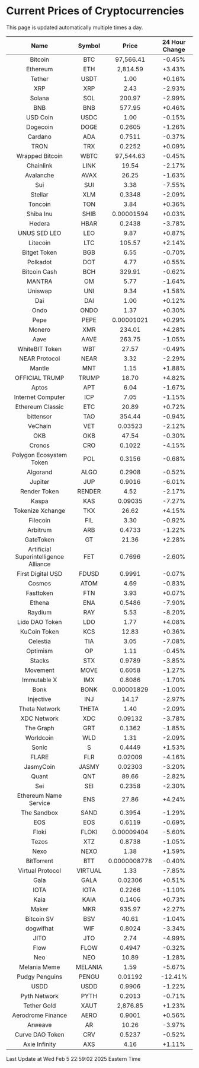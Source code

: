 # Current Prices of Cryptocurrencies
This page is updated automatically multiple times a day.

| Name | Symbol | Price | 24 Hour Change |
| :---: |:---:| :---: | :---: |
| Bitcoin | BTC | 97,566.41 | -0.45% |
| Ethereum | ETH | 2,814.59 | +3.43% |
| Tether | USDT | 1.00 | +0.16% |
| XRP | XRP | 2.43 | -2.93% |
| Solana | SOL | 200.97 | -2.99% |
| BNB | BNB | 577.95 | +0.46% |
| USD Coin | USDC | 1.00 | -0.15% |
| Dogecoin | DOGE | 0.2605 | -1.26% |
| Cardano | ADA | 0.7511 | -0.37% |
| TRON | TRX | 0.2252 | +0.09% |
| Wrapped Bitcoin | WBTC | 97,544.63 | -0.45% |
| Chainlink | LINK | 19.54 | -2.17% |
| Avalanche | AVAX | 26.25 | -1.63% |
| Sui | SUI | 3.38 | -7.55% |
| Stellar | XLM | 0.3348 | -2.09% |
| Toncoin | TON | 3.84 | +0.36% |
| Shiba Inu | SHIB | 0.00001594 | +0.03% |
| Hedera | HBAR | 0.2438 | -3.78% |
| UNUS SED LEO | LEO | 9.87 | +0.87% |
| Litecoin | LTC | 105.57 | +2.14% |
| Bitget Token | BGB | 6.55 | -0.70% |
| Polkadot | DOT | 4.77 | +0.55% |
| Bitcoin Cash | BCH | 329.91 | -0.62% |
| MANTRA | OM | 5.77 | -1.64% |
| Uniswap | UNI | 9.34 | +1.58% |
| Dai | DAI | 1.00 | +0.12% |
| Ondo | ONDO | 1.37 | +0.30% |
| Pepe | PEPE | 0.00001021 | +0.29% |
| Monero | XMR | 234.01 | +4.28% |
| Aave | AAVE | 263.75 | -1.05% |
| WhiteBIT Token | WBT | 27.57 | -0.49% |
| NEAR Protocol | NEAR | 3.32 | -2.29% |
| Mantle | MNT | 1.15 | +1.88% |
| OFFICIAL TRUMP | TRUMP | 18.70 | +4.82% |
| Aptos | APT | 6.04 | -1.67% |
| Internet Computer | ICP | 7.05 | -1.15% |
| Ethereum Classic | ETC | 20.89 | +0.72% |
| bittensor | TAO | 354.44 | -0.94% |
| VeChain | VET | 0.03523 | -2.12% |
| OKB | OKB | 47.54 | -0.30% |
| Cronos | CRO | 0.1022 | -4.15% |
| Polygon Ecosystem Token | POL | 0.3156 | -0.68% |
| Algorand | ALGO | 0.2908 | -0.52% |
| Jupiter | JUP | 0.9016 | -6.01% |
| Render Token | RENDER | 4.52 | -2.17% |
| Kaspa | KAS | 0.09035 | -7.27% |
| Tokenize Xchange | TKX | 26.62 | +4.15% |
| Filecoin | FIL | 3.30 | -0.92% |
| Arbitrum | ARB | 0.4733 | -1.22% |
| GateToken | GT | 21.36 | +2.28% |
| Artificial Superintelligence Alliance | FET | 0.7696 | -2.60% |
| First Digital USD | FDUSD | 0.9991 | -0.07% |
| Cosmos | ATOM | 4.69 | -0.83% |
| Fasttoken | FTN | 3.93 | +0.07% |
| Ethena | ENA | 0.5486 | -7.90% |
| Raydium | RAY | 5.53 | -8.20% |
| Lido DAO Token | LDO | 1.77 | +4.08% |
| KuCoin Token | KCS | 12.83 | +0.36% |
| Celestia | TIA | 3.05 | -7.08% |
| Optimism | OP | 1.11 | -0.45% |
| Stacks | STX | 0.9789 | -3.85% |
| Movement | MOVE | 0.6058 | -1.27% |
| Immutable X | IMX | 0.8086 | -1.70% |
| Bonk | BONK | 0.00001829 | -1.00% |
| Injective | INJ | 14.17 | -2.97% |
| Theta Network | THETA | 1.40 | -2.09% |
| XDC Network | XDC | 0.09132 | -3.78% |
| The Graph | GRT | 0.1362 | -1.85% |
| Worldcoin | WLD | 1.31 | -2.09% |
| Sonic | S | 0.4449 | +1.53% |
| FLARE | FLR | 0.02009 | -4.16% |
| JasmyCoin | JASMY | 0.02303 | -3.20% |
| Quant | QNT | 89.66 | -2.82% |
| Sei | SEI | 0.2358 | -2.30% |
| Ethereum Name Service | ENS | 27.86 | +4.24% |
| The Sandbox | SAND | 0.3954 | -1.29% |
| EOS | EOS | 0.6119 | -0.69% |
| Floki | FLOKI | 0.00009404 | -5.60% |
| Tezos | XTZ | 0.8738 | -1.05% |
| Nexo | NEXO | 1.38 | +1.59% |
| BitTorrent | BTT | 0.0000008778 | -0.40% |
| Virtual Protocol | VIRTUAL | 1.33 | -7.85% |
| Gala | GALA | 0.02306 | +0.51% |
| IOTA | IOTA | 0.2266 | -1.10% |
| Kaia | KAIA | 0.1406 | +0.73% |
| Maker | MKR | 935.97 | +2.27% |
| Bitcoin SV | BSV | 40.61 | -1.04% |
| dogwifhat | WIF | 0.8024 | -3.34% |
| JITO | JTO | 2.74 | -4.99% |
| Flow | FLOW | 0.4947 | -0.32% |
| Neo | NEO | 10.89 | -1.28% |
| Melania Meme | MELANIA | 1.59 | -5.67% |
| Pudgy Penguins | PENGU | 0.01192 | -12.41% |
| USDD | USDD | 0.9906 | -1.22% |
| Pyth Network | PYTH | 0.2013 | -0.71% |
| Tether Gold | XAUT | 2,876.85 | +1.23% |
| Aerodrome Finance | AERO | 0.9001 | +0.56% |
| Arweave | AR | 10.26 | -3.97% |
| Curve DAO Token | CRV | 0.5237 | -0.52% |
| Axie Infinity | AXS | 4.16 | +1.11% |

Last Update at Wed Feb  5 22:59:02 2025 Eastern Time